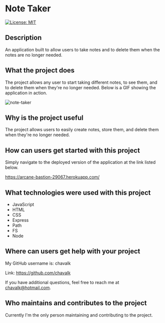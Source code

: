 # Note Taker

[![License: MIT](https://img.shields.io/badge/License-MIT-yellow.svg)](https://opensource.org/licenses/MIT)

## Description

An application built to allow users to take notes and to delete them when the notes are no longer needed.

## What the project does

The project allows any user to start taking different notes, to see them, and to delete them when they're no longer needed. Below is a GIF showing the application in action.

![note-taker](./assets/images/note-taker.gif)

## Why is the project useful

The project allows users to easily create notes, store them, and delete them when they're no longer needed.

## How can users get started with this project

Simply navigate to the deployed version of the application at the link listed below.

https://arcane-bastion-29067.herokuapp.com/

## What technologies were used with this project

* JavaScript
* HTML
* CSS
* Express
* Path
* FS
* Node

## Where can users get help with your project

My GitHub username is: chavalk

Link: https://github.com/chavalk

If you have additional questions, feel free to reach me at chavalk@hotmail.com.

## Who maintains and contributes to the project

Currently I'm the only person maintaining and contributing to the project.
